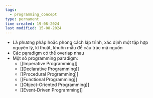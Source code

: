 ```yaml
---
tags:
  - programming_concept
type: pernament
time created: 19-08-2024
last modified: 15-08-2024
---
```

- Là phương pháp hoặc phong cách lập trình, xác định một tập hợp nguyên lý, kĩ thuật, khuôn mẫu để cấu trúc mã nguồn
- Các paradigm có thể overlap nhau
- Một số programming paradigm:
	- [[Imperative Programming]]
	- [[Declarative Programming]]
	- [[Procedural Programming]]
	- [[Functional Programming]]
	- [[Object-Oriented Programming]]
	- [[Event-Driven Programming]] 